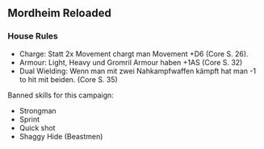 ## Mordheim Reloaded

### House Rules

- Charge: Statt 2x Movement chargt man Movement +D6 (Core S. 26).
- Armour: Light, Heavy und Gromril Armour haben +1AS (Core S. 32)
- Dual Wielding: Wenn man mit zwei Nahkampfwaffen kämpft hat man -1 to hit mit beiden. (Core S. 35)

Banned skills for this campaign:

- Strongman
- Sprint
- Quick shot
- Shaggy Hide (Beastmen)
